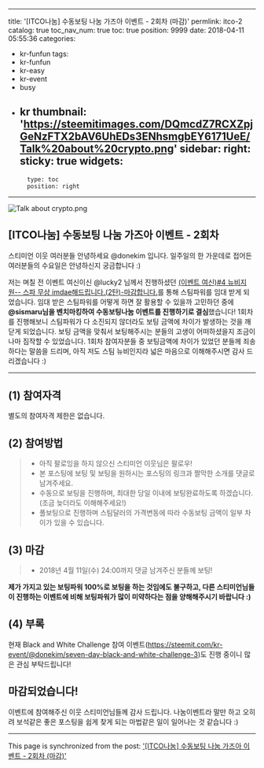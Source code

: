 
---
title: '[ITCO나눔] 수동보팅 나눔 가즈아 이벤트 - 2회차 (마감)'
permlink: itco-2
catalog: true
toc_nav_num: true
toc: true
position: 9999
date: 2018-04-11 05:55:36
categories:
- kr-funfun
tags:
- kr-funfun
- kr-easy
- kr-event
- busy
- kr
thumbnail: 'https://steemitimages.com/DQmcdZ7RCXZpjGeNzFTX2bAV6UhEDs3ENhsmgbEY6171UeE/Talk%20about%20crypto.png'
sidebar:
    right:
        sticky: true
widgets:
    -
        type: toc
        position: right
---


![Talk about crypto.png](https://steemitimages.com/DQmcdZ7RCXZpjGeNzFTX2bAV6UhEDs3ENhsmgbEY6171UeE/Talk%20about%20crypto.png)

## [ITCO나눔] 수동보팅 나눔 가즈아 이벤트 - 2회차



스티미언 이웃 여러분들 안녕하세요 @donekim 입니다.
일주일의 한 가운데로 접어든 여러분들의 수요일은 안녕하신지 궁금합니다 :)

저는 며칠 전 이벤트 여신이신 @lucky2 님께서 진행하셨던 [(이벤트 여신)#4 뉴비지원-- 스파 무상 imdae해드립니다.(2탄)-마감합니다.](https://steemit.com/kr/@lucky2/4-imdae-2)를 통해 스팀파워를 임대 받게 되었습니다. 임대 받은 스팀파워를 어떻게 하면 잘 활용할 수 있을까 고민하던 중에 **@sismaru님을 벤치마킹하여 수동보팅나눔 이벤트를 진행하기로 결심**했습니다! 1회차를 진행해보니 스팀파워가 다 소진되지 않더라도 보팅 금액에 차이가 발생하는 것을 깨닫게 되었습니다. 보팅 금액을 맞춰서 보팅해주시는 분들의 고생이 어떠하셨을지 조금이나마 짐작할 수 있었습니다. 1회차 참여자분들 중 보팅금액에 차이가 있었던 분들께 죄송하다는 말씀을 드리며, 아직 저도 스팀 뉴비인지라 넓은 마음으로 이해해주시면 감사 드리겠습니다 :)


***
## (1) 참여자격
별도의 참여자격 제한은 없습니다. 

## (2) 참여방법

> - 아직 팔로잉을 하지 않으신 스티미언 이웃님은 팔로우!
>- 본 포스팅에 보팅 및 보팅을 원하시는 포스팅의 링크과 짤막한 소개를 댓글로 남겨주세요.
>- 수동으로 보팅을 진행하며, 최대한 당일 이내에 보팅완료하도록 하겠습니다. (조금 늦더라도 이해해주세요!)
>- 풀보팅으로 진행하며 스팀달러의 가격변동에 따라 수동보팅 금액이 일부 차이가 있을 수 있습니다.

## (3) 마감
>- 2018년 4월 11일(수) 24:00까지 댓글 남겨주신 분들께 보팅!

**제가 가지고 있는 보팅파워 100%로 보팅을 하는 것임에도 불구하고, 다른 스티미언님들이 진행하는 이벤트에 비해 보팅파워가 많이 미약하다는 점을 양해해주시기 바랍니다 :)** 

## (4) 부록
현재 Black and White Challenge 참여 이벤트(https://steemit.com/kr-event/@donekim/seven-day-black-and-white-challenge-3)도 진행 중이니 많은 관심 부탁드립니다!


## 마감되었습니다!
이벤트에 참여해주신 이웃 스티미언님들께 감사 드립니다.
나눔이벤트라 말만 하고 오히려 보석같은 좋은 포스팅을 쉽게 찾게 되는 마법같은 일이 일어나는 것 같습니다 :)

- - -

This page is synchronized from the post: ['[ITCO나눔] 수동보팅 나눔 가즈아 이벤트 - 2회차 (마감)'](https://steemit.com/@donekim/itco-2)
